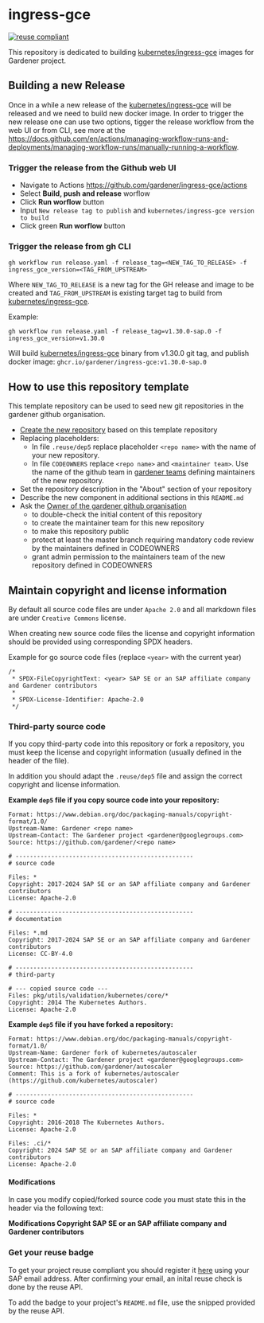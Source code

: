 # ingress-gce

[![reuse compliant](https://reuse.software/badge/reuse-compliant.svg)](https://reuse.software/)

This repository is dedicated to building [kubernetes/ingress-gce](https://github.com/kubernetes/ingress-gce) images for Gardener project.

## Building a new Release

Once in a while a new release of the
[kubernetes/ingress-gce](https://github.com/kubernetes/ingress-gce) will be
released and we need to build new docker image. In order to trigger the new
release one can use two options, tigger the release workflow from the web UI or
from CLI, see more at the
https://docs.github.com/en/actions/managing-workflow-runs-and-deployments/managing-workflow-runs/manually-running-a-workflow.


### Trigger the release from the Github web UI

* Navigate to Actions https://github.com/gardener/ingress-gce/actions
* Select **Build, push and release** worflow
* Click **Run worflow** button
* Input `New release tag to publish` and `kubernetes/ingress-gce version to build`
* Click green **Run worflow** button

### Trigger the release from gh CLI

```shell
gh workflow run release.yaml -f release_tag=<NEW_TAG_TO_RELEASE> -f ingress_gce_version=<TAG_FROM_UPSTREAM>
```

Where `NEW_TAG_TO_RELEASE` is a new tag for the GH release and image to be
created and `TAG_FROM_UPSTREAM` is existing target tag to build from
[kubernetes/ingress-gce](https://github.com/kubernetes/ingress-gce).

Example:

```shell
gh workflow run release.yaml -f release_tag=v1.30.0-sap.0 -f ingress_gce_version=v1.30.0
```

Will build [kubernetes/ingress-gce](https://github.com/kubernetes/ingress-gce) binary from v1.30.0 git tag, and publish docker image: `ghcr.io/gardener/ingress-gce:v1.30.0-sap.0`


## How to use this repository template

This template repository can be used to seed new git repositories in the gardener github organisation.

- [Create the new repository](https://docs.github.com/en/free-pro-team@latest/github/creating-cloning-and-archiving-repositories/creating-a-repository-from-a-template)
  based on this template repository
- Replacing placeholders:
  - In file `.reuse/dep5` replace placeholder `<repo name>` with the name of your new repository.
  - In file `CODEOWNERS` replace `<repo name>` and `<maintainer team>`. Use the name of the github team in [gardener teams](https://github.com/orgs/gardener/teams) defining maintainers of the new repository.
- Set the repository description in the "About" section of your repository
- Describe the new component in additional sections in this `README.md`
- Ask the [Owner of the gardener github organisation](https://github.com/orgs/gardener/people?query=role%3Aowner)
  - to double-check the initial content of this repository
  - to create the maintainer team for this new repository
  - to make this repository public
  - protect at least the master branch requiring mandatory code review by the maintainers defined in CODEOWNERS
  - grant admin permission to the maintainers team of the new repository defined in CODEOWNERS

## Maintain copyright and license information
By default all source code files are under `Apache 2.0` and all markdown files are under `Creative Commons` license.

When creating new source code files the license and copyright information should be provided using corresponding SPDX headers.

Example for go source code files (replace `<year>` with the current year)
```
/*
 * SPDX-FileCopyrightText: <year> SAP SE or an SAP affiliate company and Gardener contributors
 *
 * SPDX-License-Identifier: Apache-2.0
 */
```

### Third-party source code

If you copy third-party code into this repository or fork a repository, you must keep the license and copyright information (usually defined in the header of the file).

In addition you should adapt the `.reuse/dep5` file and assign the correct copyright and license information.

**Example `dep5` file if you copy source code into your repository:**
```
Format: https://www.debian.org/doc/packaging-manuals/copyright-format/1.0/
Upstream-Name: Gardener <repo name>
Upstream-Contact: The Gardener project <gardener@googlegroups.com>
Source: https://github.com/gardener/<repo name>

# --------------------------------------------------
# source code

Files: *
Copyright: 2017-2024 SAP SE or an SAP affiliate company and Gardener contributors
License: Apache-2.0

# --------------------------------------------------
# documentation

Files: *.md
Copyright: 2017-2024 SAP SE or an SAP affiliate company and Gardener contributors
License: CC-BY-4.0

# --------------------------------------------------
# third-party

# --- copied source code ---
Files: pkg/utils/validation/kubernetes/core/*
Copyright: 2014 The Kubernetes Authors.
License: Apache-2.0
```
**Example `dep5` file if you have forked a repository:**
```
Format: https://www.debian.org/doc/packaging-manuals/copyright-format/1.0/
Upstream-Name: Gardener fork of kubernetes/autoscaler
Upstream-Contact: The Gardener project <gardener@googlegroups.com>
Source: https://github.com/gardener/autoscaler
Comment: This is a fork of kubernetes/autoscaler (https://github.com/kubernetes/autoscaler)

# --------------------------------------------------
# source code

Files: *
Copyright: 2016-2018 The Kubernetes Authors.
License: Apache-2.0

Files: .ci/*
Copyright: 2024 SAP SE or an SAP affiliate company and Gardener contributors
License: Apache-2.0
```

#### Modifications
In case you modify copied/forked source code you must state this in the header via the following text:

**Modifications Copyright <year> SAP SE or an SAP affiliate company and Gardener contributors**


### Get your reuse badge
To get your project reuse compliant you should register it [here](https://api.reuse.software/register) using your SAP email address. After confirming your email, an inital reuse check is done by the reuse API.

To add the badge to your project's `README.md` file, use the snipped provided by the reuse API.
